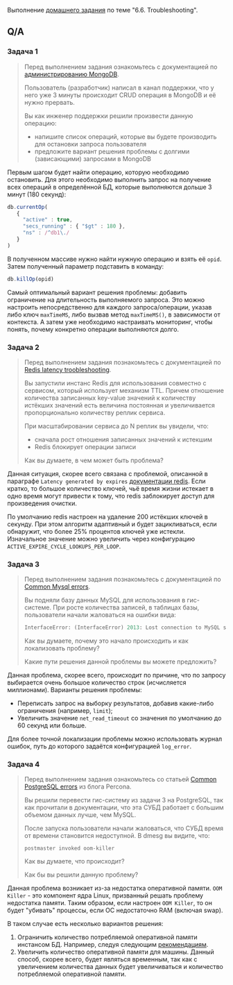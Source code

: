 Выполнение [домашнего задания](https://github.com/netology-code/virt-homeworks/blob/master/06-db-06-troobleshooting/README.md)
по теме "6.6. Troubleshooting".

## Q/A

### Задача 1

> Перед выполнением задания ознакомьтесь с документацией по [администрированию MongoDB](https://docs.mongodb.com/manual/administration/).
> 
> Пользователь (разработчик) написал в канал поддержки, что у него уже 3 минуты происходит CRUD операция в MongoDB и её
> нужно прервать.
> 
> Вы как инженер поддержки решили произвести данную операцию:
> - напишите список операций, которые вы будете производить для остановки запроса пользователя
> - предложите вариант решения проблемы с долгими (зависающими) запросами в MongoDB

Первым шагом будет найти операцию, которую необходимо остановить. Для этого необходимо выполнить запрос на получение всех операций
в определённой БД, которые выполняются дольше 3 минут (180 секунд):

```javascript
db.currentOp(
   {
     "active" : true,
     "secs_running" : { "$gt" : 180 },
     "ns" : /^db1\./
   }
)
```

В полученном массиве нужно найти нужную операцию и взять её `opid`. Затем полученный параметр подставить в команду:

```javascript
db.killOp(opid)
```

Самый оптимальный вариант решения проблемы: добавить ограничение на длительность выполняемого запроса. 
Это можно настроить непосредственно для каждого запроса/операции, указав либо ключ `maxTimeMS`, либо вызвав метод `maxTimeMS()`,
в зависимости от контекста. А затем уже необходимо настраивать мониторинг, чтобы понять, почему конкретно операции выполняются долго.

### Задача 2

> Перед выполнением задания познакомьтесь с документацией по [Redis latency troobleshooting](https://redis.io/topics/latency).
> 
> Вы запустили инстанс Redis для использования совместно с сервисом, который использует механизм TTL.
> Причем отношение количества записанных key-value значений к количеству истёкших значений есть величина постоянная и
> увеличивается пропорционально количеству реплик сервиса.
> 
> При масштабировании сервиса до N реплик вы увидели, что:
> - сначала рост отношения записанных значений к истекшим
> - Redis блокирует операции записи
> 
> Как вы думаете, в чем может быть проблема?

Данная ситуация, скорее всего связана с проблемой, описанной в параграфе `Latency generated by expires` [документации redis](https://redis.io/docs/reference/optimization/latency/#latency-generated-by-expires).
Если кратко, то большое количество ключей, чьё время жизни истекает в одно время могут привести к тому,
что redis заблокирует доступ для произведения очистки.

По умолчанию redis настроен на удаление 200 истёкших ключей в секунду. При этом алгоритм адаптивный и будет зацикливаться, если обнаружит,
что более 25% процентов ключей уже истекли. Изначальное значение можно увеличить через конфигурацию `ACTIVE_EXPIRE_CYCLE_LOOKUPS_PER_LOOP`.

### Задача 3

> Перед выполнением задания познакомьтесь с документацией по [Common Mysql errors](https://dev.mysql.com/doc/refman/8.0/en/common-errors.html).
> 
> Вы подняли базу данных MySQL для использования в гис-системе. При росте количества записей, в таблицах базы,
> пользователи начали жаловаться на ошибки вида:
> ```python
> InterfaceError: (InterfaceError) 2013: Lost connection to MySQL server during query u'SELECT..... '
> ```
> 
> Как вы думаете, почему это начало происходить и как локализовать проблему?
> 
> Какие пути решения данной проблемы вы можете предложить?

Данная проблема, скорее всего, происходит по причине, что по запросу выбирается очень большое количество строк (исчисляется миллионами).
Варианты решения проблемы:
- Переписать запрос на выборку результатов, добавив какие-либо ограничения (например, `limit`);
- Увеличить значение `net_read_timeout` со значения по умолчанию до 60 секунд или больше.

Для более точной локализации проблемы можно использовать журнал ошибок, путь до которого задаётся конфигурацией `log_error`.

### Задача 4

> Перед выполнением задания ознакомьтесь со статьей [Common PostgreSQL errors](https://www.percona.com/blog/2020/06/05/10-common-postgresql-errors/) из блога Percona.
> 
> Вы решили перевести гис-систему из задачи 3 на PostgreSQL, так как прочитали в документации, что эта СУБД работает с
> большим объемом данных лучше, чем MySQL.
> 
> После запуска пользователи начали жаловаться, что СУБД время от времени становится недоступной. В dmesg вы видите, что:
> 
> `postmaster invoked oom-killer`
> 
> Как вы думаете, что происходит?
> 
> Как бы вы решили данную проблему?

Данная проблема возникает из-за недостатка оперативной памяти. `OOM Killer` - это компонент ядра Linux, призванный решать проблему недостатка памяти.
Таким образом, если настроен `OOM Killer`, то он будет "убивать" процессы, если ОС недостаточно RAM (включая swap).

В таком случае есть несколько вариантов решения:
1. Ограничить количество потребляемой оперативной памяти инстансом БД. Например, следуя следующим [рекомендациям](https://www.enterprisedb.com/postgres-tutorials/how-tune-postgresql-memory).
2. Увеличить количество оперативной памяти для машины. Данный способ, скорее всего, будет являться временным,
  так как с увеличением количества данных будет увеличиваться и количество потребляемой оперативной памяти.
